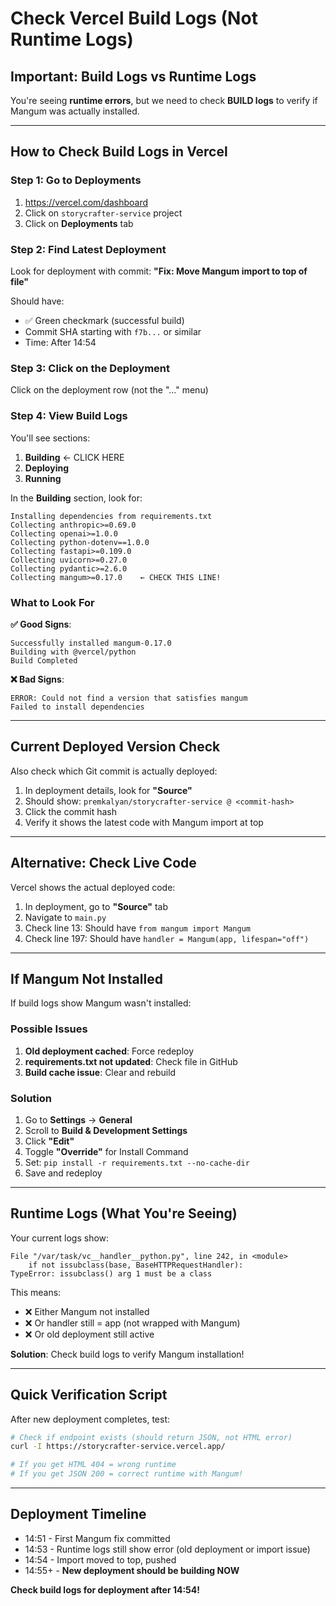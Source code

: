 # Check Vercel Build Logs (Not Runtime Logs)

## Important: Build Logs vs Runtime Logs

You're seeing **runtime errors**, but we need to check **BUILD logs** to verify if Mangum was actually installed.

---

## How to Check Build Logs in Vercel

### Step 1: Go to Deployments

1. https://vercel.com/dashboard
2. Click on `storycrafter-service` project
3. Click on **Deployments** tab

### Step 2: Find Latest Deployment

Look for deployment with commit: **"Fix: Move Mangum import to top of file"**

Should have:
- ✅ Green checkmark (successful build)
- Commit SHA starting with `f7b...` or similar
- Time: After 14:54

### Step 3: Click on the Deployment

Click on the deployment row (not the "..." menu)

### Step 4: View Build Logs

You'll see sections:
1. **Building** ← CLICK HERE
2. **Deploying**
3. **Running**

In the **Building** section, look for:

```
Installing dependencies from requirements.txt
Collecting anthropic>=0.69.0
Collecting openai>=1.0.0
Collecting python-dotenv==1.0.0
Collecting fastapi>=0.109.0
Collecting uvicorn>=0.27.0
Collecting pydantic>=2.6.0
Collecting mangum>=0.17.0    ← CHECK THIS LINE!
```

### What to Look For

**✅ Good Signs**:
```
Successfully installed mangum-0.17.0
Building with @vercel/python
Build Completed
```

**❌ Bad Signs**:
```
ERROR: Could not find a version that satisfies mangum
Failed to install dependencies
```

---

## Current Deployed Version Check

Also check which Git commit is actually deployed:

1. In deployment details, look for **"Source"**
2. Should show: `premkalyan/storycrafter-service @ <commit-hash>`
3. Click the commit hash
4. Verify it shows the latest code with Mangum import at top

---

## Alternative: Check Live Code

Vercel shows the actual deployed code:

1. In deployment, go to **"Source"** tab
2. Navigate to `main.py`
3. Check line 13: Should have `from mangum import Mangum`
4. Check line 197: Should have `handler = Mangum(app, lifespan="off")`

---

## If Mangum Not Installed

If build logs show Mangum wasn't installed:

### Possible Issues

1. **Old deployment cached**: Force redeploy
2. **requirements.txt not updated**: Check file in GitHub
3. **Build cache issue**: Clear and rebuild

### Solution

1. Go to **Settings** → **General**
2. Scroll to **Build & Development Settings**
3. Click **"Edit"**
4. Toggle **"Override"** for Install Command
5. Set: `pip install -r requirements.txt --no-cache-dir`
6. Save and redeploy

---

## Runtime Logs (What You're Seeing)

Your current logs show:
```
File "/var/task/vc__handler__python.py", line 242, in <module>
    if not issubclass(base, BaseHTTPRequestHandler):
TypeError: issubclass() arg 1 must be a class
```

This means:
- ❌ Either Mangum not installed
- ❌ Or handler still = app (not wrapped with Mangum)
- ❌ Or old deployment still active

**Solution**: Check build logs to verify Mangum installation!

---

## Quick Verification Script

After new deployment completes, test:

```bash
# Check if endpoint exists (should return JSON, not HTML error)
curl -I https://storycrafter-service.vercel.app/

# If you get HTML 404 = wrong runtime
# If you get JSON 200 = correct runtime with Mangum!
```

---

## Deployment Timeline

- 14:51 - First Mangum fix committed
- 14:53 - Runtime logs still show error (old deployment or import issue)
- 14:54 - Import moved to top, pushed
- 14:55+ - **New deployment should be building NOW**

**Check build logs for deployment after 14:54!**
